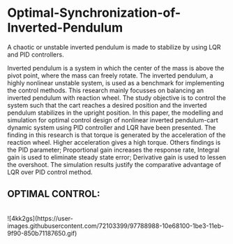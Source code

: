 # Optimal-Synchronization-of-Inverted-Pendulum
A chaotic or unstable inverted pendulum is made to stabilize by using LQR and PID controllers.

Inverted pendulum is a system in which the center of the mass is above the pivot point, where the mass can freely rotate. The inverted pendulum, a highly nonlinear unstable system, is used as a benchmark for implementing the control methods. This research mainly focusses on balancing an inverted pendulum with reaction wheel. The study objective is to control the system such that the cart reaches a desired position and the inverted pendulum stabilizes in the upright position. In this paper, the modelling and simulation for optimal control design of nonlinear inverted pendulum-cart dynamic system using PID controller and LQR have been presented. The finding in this research is that torque is generated by the acceleration of the reaction wheel. Higher acceleration gives a high torque. Others findings is the PID parameter; Proportional gain increases the response rate, Integral gain is used to eliminate steady state error; Derivative gain is used to lessen the overshoot. The simulation results justify the comparative advantage of LQR over PID control method.

## OPTIMAL CONTROL:
<br>
![4kk2gs](https://user-images.githubusercontent.com/72103399/97788988-10e68100-1be3-11eb-9f90-850b71187650.gif)
